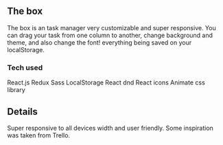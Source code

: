 ## The box

The box is an task manager very customizable and super responsive.
You can drag your task from one column to another, change background and theme, and also change the font! everything being saved on your localStorage.

### Tech used

React.js
Redux
Sass
LocalStorage
React dnd
React icons
Animate css library

## Details

Super responsive to all devices width and user friendly.
Some inspiration was taken from Trello.
